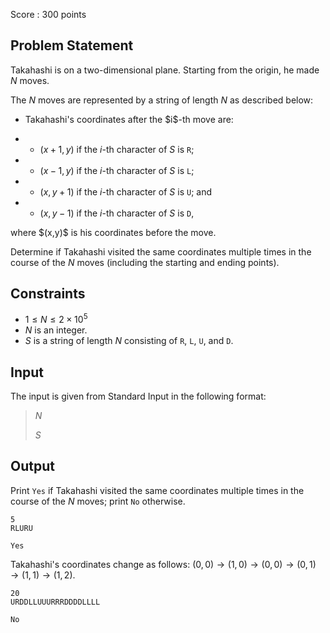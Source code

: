 Score : $300$ points

## Problem Statement

Takahashi is on a two-dimensional plane.  Starting from the origin, he made $N$ moves.

The $N$ moves are represented by a string of length $N$ as described below:

- <p>Takahashi's coordinates after the $i$-th move are:</p>
-   - $(x+1,y)$ if the $i$-th character of $S$ is `R`;
-   - $(x-1,y)$ if the $i$-th character of $S$ is `L`;
-   - $(x,y+1)$ if the $i$-th character of $S$ is `U`; and
-   - $(x,y-1)$ if the $i$-th character of $S$ is `D`,

<p>where $(x,y)$ is his coordinates before the move.</p>

Determine if Takahashi visited the same coordinates multiple times in the course of the $N$ moves (including the starting and ending points).

## Constraints

- $1 \leq N \leq 2\times 10^5$
- $N$ is an integer.
- $S$ is a string of length $N$ consisting of `R`, `L`, `U`, and `D`.

## Input

The input is given from Standard Input in the following format:

> $N$
> 
> $S$

## Output

Print `Yes` if Takahashi visited the same coordinates multiple times in the course of the $N$ moves; print `No` otherwise.

```input1
5
RLURU
```

```output1
Yes
```

Takahashi's coordinates change as follows: $(0,0)\to (1,0)\to (0,0)\to (0,1)\to (1,1)\to (1,2)$.

```input2
20
URDDLLUUURRRDDDDLLLL
```

```output2
No
```